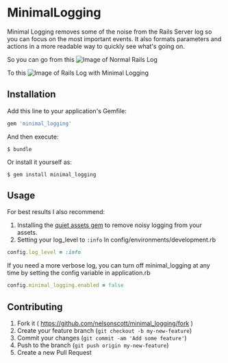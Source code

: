 # MinimalLogging
Minimal Logging removes some of the noise from the Rails Server log so you can focus on the most important events.  It also formats parameters and actions in a more readable way to quickly see what's going on.

So you can go from this
![Image of Normal Rails Log](http://i.imgur.com/UtmFpyt.png)

To this
![Image of Rails Log with Minimal Logging](http://i.imgur.com/o1fYDre.png)

## Installation

Add this line to your application's Gemfile:

```ruby
gem 'minimal_logging'
```

And then execute:

    $ bundle

Or install it yourself as:

    $ gem install minimal_logging

## Usage

For best results I also recommend:
 1. Installing the [quiet assets gem](https://github.com/evrone/quiet_assets) to remove noisy logging from your assets.  
 2. Setting your log_level to `:info`
 In config/environments/development.rb
```ruby
config.log_level = :info
```

If you need a more verbose log, you can turn off minimal_logging at any time by setting the config variable in application.rb
```ruby
config.minimal_logging.enabled = false
```

## Contributing

1. Fork it ( https://github.com/nelsonscott/minimal_logging/fork )
2. Create your feature branch (`git checkout -b my-new-feature`)
3. Commit your changes (`git commit -am 'Add some feature'`)
4. Push to the branch (`git push origin my-new-feature`)
5. Create a new Pull Request
